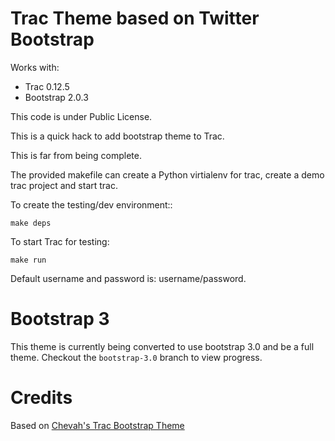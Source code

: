 # Trac Theme based on Twitter Bootstrap

Works with:

* Trac 0.12.5
* Bootstrap 2.0.3

This code is under Public License.

This is a quick hack to add bootstrap theme to Trac.

This is far from being complete.

The provided makefile can create a Python virtialenv for trac, create a demo
trac project and start trac.

To create the testing/dev environment::

    make deps

To start Trac for testing:

    make run

Default username and password is: username/password.

# Bootstrap 3
This theme is currently being converted to use bootstrap 3.0 and be a full theme.
Checkout the `bootstrap-3.0` branch to view progress.

# Credits

Based on [Chevah's Trac Bootstrap Theme](https://github.com/chevah/trac-bootstrap-theme)

